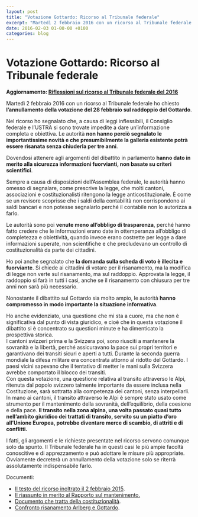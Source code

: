 ```yaml
---
layout: post
title: "Votazione Gottardo: Ricorso al Tribunale federale"
excerpt: "Martedì 2 febbraio 2016 con un ricorso al Tribunale federale ho chiesto l’annullamento della votazione del 28 febbraio sul raddoppio del Gottardo."
date: 2016-02-03 01-00-00 +0100
categories: blog
---
```


# Votazione Gottardo: Ricorso al Tribunale federale


**Aggiornamento: [Riflessioni sul ricorso al Tribunale federale del 2016](/blog/2025/02/16/riflessioni-ricorso-votazione-raddoppio-gottardo)**

Martedì 2 febbraio 2016 con un ricorso al Tribunale federale ho chiesto **l’annullamento della votazione del 28 febbraio sul raddoppio del Gottardo**.

Nel ricorso ho segnalato che, a causa di leggi inflessibili, il Consiglio federale e l’USTRA si sono trovate impedite a dare un’informazione completa e obiettiva. Le autorità **non hanno perciò segnalato le importantissime novità e che presumibilmente la galleria esistente potrà essere risanata senza chiuderla per tre anni**.

Dovendosi attenere agli argomenti del dibattito in parlamento **hanno dato in merito alla sicurezza informazioni fuorvianti, non basate su criteri scientifici**.

Sempre a causa di disposizioni dell’Assemblea federale, le autorità hanno omesso di segnalare, come prescrive la legge, che molti cantoni, associazioni e costituzionalisti ritengono la legge anticostituzionale. È come se un revisore scoprisse che i saldi della contabilità non corrispondono ai saldi bancari e non potesse segnalarlo perché il contabile non lo autorizza a farlo.

Le autorità sono poi **venute meno all’obbligo di trasparenza**, perché hanno fatto credere che le informazioni erano date in ottemperanza all’obbligo di completezza e obiettività, quando invece erano costrette per legge a dare informazioni superate, non scientifiche e che precludevano un controllo di costituzionalità da parte dei cittadini.

Ho poi anche segnalato che **la domanda sulla scheda di voto è illecita e fuorviante**. Si chiede ai cittadini di votare per il risanamento, ma la modifica di legge non verte sul risanamento, ma sul raddoppio. Approvata la legge, il raddoppio si farà in tutti i casi, anche se il risanamento con chiusura per tre anni non sarà più necessario.

Nonostante il dibattito sul Gottardo sia molto ampio, le autorità **hanno compromesso in modo importante la situazione informativa**.

Ho anche evidenziato, una questione che mi sta a cuore, ma che non è significativa dal punto di vista giuridico, e cioè che in questa votazione il dibattito si è concentrato su questioni minute e ha dimenticato la prospettiva storica.  
 I cantoni svizzeri prima e la Svizzera poi, sono riusciti a mantenere la sovranità e la libertà, perché assicuravano la pace sui propri territori e garantivano dei transiti sicuri e aperti a tutti. Durante la seconda guerra mondiale la difesa militare era concentrata attorno al ridotto del Gottardo. I paesi vicini sapevano che il tentativo di metter le mani sulla Svizzera avrebbe comportato il blocco dei transiti.  
 Con questa votazione, una questione relativa al transito attraverso le Alpi, ritenuta dal popolo svizzero talmente importante da essere inclusa nella Costituzione, sarà sottratta alla competenza dei cantoni, senza interpellarli. In mano ai cantoni, il transito attraverso le Alpi è sempre stato usato come strumento per il mantenimento della sovranità, dell’equilibrio, della coesione e della pace. **Il transito nella zona alpina, una volta passato quasi tutto nell’ambito giuridico dei trattati di transito, servito su un piatto d’oro all’Unione Europea, potrebbe diventare merce di scambio, di attriti e di conflitti.**

I fatti, gli argomenti e le richieste presentate nel ricorso servono comunque solo da spunto. Il Tribunale federale ha in questi casi le più ampie facoltà conoscitive e di apprezzamento e può adottare le misure più appropriate. Ovviamente decreterà un annullamento della votazione solo se riterrà assolutamente indispensabile farlo. 

Documenti:

* [Il testo del ricorso inoltrato il 2 febbraio 2015](/files/dossiers/gottardo-ricorso/ricorsoTF-votazione%5Fgottardo%5F02-02-2016.pdf).
* [Il riassunto in merito al Rapporto sul mantenimento.](/files/dossiers/gottardo-ricorso/analisirapporto%5Fmanutenzione%5F02-02-2016.pdf)
* [Documento che tratta della costituzionalità](http://railvalley.org/sites/railvalley.org/files/RaiValley-Conformit%C3%A0Costituzione-01-02-2016.pdf).
* [Confronto risanamento Arlberg e Gottardo](http://railvalley.org/sites/railvalley.org/files/RailValley-Confronto-Gottardo-Arlberg-01-02-2016.pdf).

